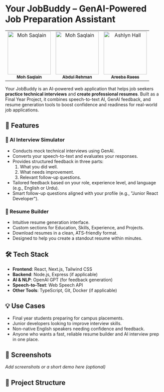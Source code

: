 # Your JobBuddy – GenAI-Powered Job Preparation Assistant

<table>
    <tbody>
        <tr>
          <td align="center">
                <a href="https://github.com/MohSaqlainn/">
                    <img src="https://avatars.githubusercontent.com/u/77551019?v=4" width="138px;" alt="Moh Saqlain"/>
                    <br />
                    <sub><b>Moh Saqlain</b></sub>
                </a> 
            </td>
            <td align="center">
                <a href="https://github.com/MohSaqlainn/">
                    <img src="https:///u/77551019?v=4" width="138px;" alt="Moh Saqlain"/>
                    <br />
                    <sub><b>Abdul Rehman</b></sub>
                </a> 
            </td>
            <td align="center">
                <a href="https://github.com/Ash2068">
                    <img src="https:///u/146135649?v=4" width="138px;" alt="Ashlyn Hall"/>
                    <br />
                    <sub><b>Areeba Raees</b></sub>
                </a> 
            </td>
        </tr> 
</tbody>
<table>

Your JobBuddy is an AI-powered web application that helps job seekers **practice technical interviews** and **create professional resumes**. Built as a Final Year Project, it combines speech-to-text AI, GenAI feedback, and resume generation tools to boost confidence and readiness for real-world job applications.

## 🚀 Features

### 🎤 AI Interview Simulator
- Conducts mock technical interviews using GenAI.
- Converts your speech-to-text and evaluates your responses.
- Provides structured feedback in three parts:
  1. What you did well.
  2. What needs improvement.
  3. Relevant follow-up questions.
- Tailored feedback based on your role, experience level, and language (e.g., English or Urdu).
- Smart follow-up questions aligned with your profile (e.g., "Junior React Developer").

### 📄 Resume Builder
- Intuitive resume generation interface.
- Custom sections for Education, Skills, Experience, and Projects.
- Download resumes in a clean, ATS-friendly format.
- Designed to help you create a standout resume within minutes.

## 🛠️ Tech Stack

- **Frontend**: React, Next.js, Tailwind CSS
- **Backend**: Node.js, Express (if applicable)
- **AI & NLP**: OpenAI GPT (for feedback generation)
- **Speech-to-Text**: Web Speech API
- **Other Tools**: TypeScript, Git, Docker (if applicable)

## 💡 Use Cases

- Final year students preparing for campus placements.
- Junior developers looking to improve interview skills.
- Non-native English speakers needing confidence and feedback.
- Anyone who wants a fast, reliable resume builder and AI interview prep in one place.

## 📸 Screenshots

_Add screenshots or a short demo here (optional)_

## 📂 Project Structure

